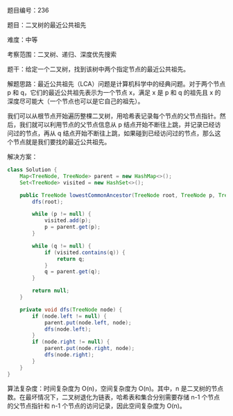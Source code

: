 题目编号：236

题目：二叉树的最近公共祖先

难度：中等

考察范围：二叉树、递归、深度优先搜索

题干：给定一个二叉树，找到该树中两个指定节点的最近公共祖先。

解题思路：最近公共祖先（LCA）问题是计算机科学中的经典问题。对于两个节点 p 和 q，它们的最近公共祖先表示为一个节点 x，满足 x 是 p 和 q 的祖先且 x 的深度尽可能大（一个节点也可以是它自己的祖先）。

我们可以从根节点开始遍历整棵二叉树，用哈希表记录每个节点的父节点指针。然后，我们就可以利用节点的父节点信息从 p 结点开始不断往上跳，并记录已经访问过的节点，再从 q 结点开始不断往上跳，如果碰到已经访问过的节点，那么这个节点就是我们要找的最近公共祖先。

解决方案：

```java
class Solution {
    Map<TreeNode, TreeNode> parent = new HashMap<>();
    Set<TreeNode> visited = new HashSet<>();

    public TreeNode lowestCommonAncestor(TreeNode root, TreeNode p, TreeNode q) {
        dfs(root);

        while (p != null) {
            visited.add(p);
            p = parent.get(p);
        }

        while (q != null) {
            if (visited.contains(q)) {
                return q;
            }
            q = parent.get(q);
        }

        return null;
    }

    private void dfs(TreeNode node) {
        if (node.left != null) {
            parent.put(node.left, node);
            dfs(node.left);
        }
        if (node.right != null) {
            parent.put(node.right, node);
            dfs(node.right);
        }
    }
}
```

算法复杂度：时间复杂度为 O(n)，空间复杂度为 O(n)。其中，n 是二叉树的节点数。在最坏情况下，二叉树退化为链表，哈希表和集合分别需要存储 n-1 个节点的父节点指针和 n-1 个节点的访问记录，因此空间复杂度为 O(n)。